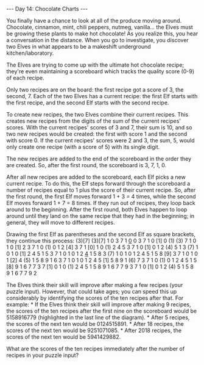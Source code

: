 --- Day 14: Chocolate Charts ---

   You finally have a chance to look at all of the produce moving around.
   Chocolate, cinnamon, mint, chili peppers, nutmeg, vanilla... the Elves
   must be growing these plants to make hot chocolate! As you realize
   this, you hear a conversation in the distance. When you go to
   investigate, you discover two Elves in what appears to be a makeshift
   underground kitchen/laboratory.

   The Elves are trying to come up with the ultimate hot chocolate recipe;
   they're even maintaining a scoreboard which tracks the quality score
   (0-9) of each recipe.

   Only two recipes are on the board: the first recipe got a score of 3,
   the second, 7. Each of the two Elves has a current recipe: the first
   Elf starts with the first recipe, and the second Elf starts with the
   second recipe.

   To create new recipes, the two Elves combine their current recipes.
   This creates new recipes from the digits of the sum of the current
   recipes' scores. With the current recipes' scores of 3 and 7, their sum
   is 10, and so two new recipes would be created: the first with score 1
   and the second with score 0. If the current recipes' scores were 2 and
   3, the sum, 5, would only create one recipe (with a score of 5) with
   its single digit.

   The new recipes are added to the end of the scoreboard in the order
   they are created. So, after the first round, the scoreboard is 3, 7, 1,
   0.

   After all new recipes are added to the scoreboard, each Elf picks a new
   current recipe. To do this, the Elf steps forward through the
   scoreboard a number of recipes equal to 1 plus the score of their
   current recipe. So, after the first round, the first Elf moves forward
   1 + 3 = 4 times, while the second Elf moves forward 1 + 7 = 8 times. If
   they run out of recipes, they loop back around to the beginning. After
   the first round, both Elves happen to loop around until they land on
   the same recipe that they had in the beginning; in general, they will
   move to different recipes.

   Drawing the first Elf as parentheses and the second Elf as square
   brackets, they continue this process:
(3)[7]
(3)[7] 1  0
 3  7  1 [0](1) 0
 3  7  1  0 [1] 0 (1)
(3) 7  1  0  1  0 [1] 2
 3  7  1  0 (1) 0  1  2 [4]
 3  7  1 [0] 1  0 (1) 2  4  5
 3  7  1  0 [1] 0  1  2 (4) 5  1
 3 (7) 1  0  1  0 [1] 2  4  5  1  5
 3  7  1  0  1  0  1  2 [4](5) 1  5  8
 3 (7) 1  0  1  0  1  2  4  5  1  5  8 [9]
 3  7  1  0  1  0  1 [2] 4 (5) 1  5  8  9  1  6
 3  7  1  0  1  0  1  2  4  5 [1] 5  8  9  1 (6) 7
 3  7  1  0 (1) 0  1  2  4  5  1  5 [8] 9  1  6  7  7
 3  7 [1] 0  1  0 (1) 2  4  5  1  5  8  9  1  6  7  7  9
 3  7  1  0 [1] 0  1  2 (4) 5  1  5  8  9  1  6  7  7  9  2

   The Elves think their skill will improve after making a few recipes
   (your puzzle input). However, that could take ages; you can speed this
   up considerably by identifying the scores of the ten recipes after
   that. For example:
     * If the Elves think their skill will improve after making 9 recipes,
       the scores of the ten recipes after the first nine on the
       scoreboard would be 5158916779 (highlighted in the last line of the
       diagram).
     * After 5 recipes, the scores of the next ten would be 0124515891.
     * After 18 recipes, the scores of the next ten would be 9251071085.
     * After 2018 recipes, the scores of the next ten would be 5941429882.

   What are the scores of the ten recipes immediately after the number of
   recipes in your puzzle input?

